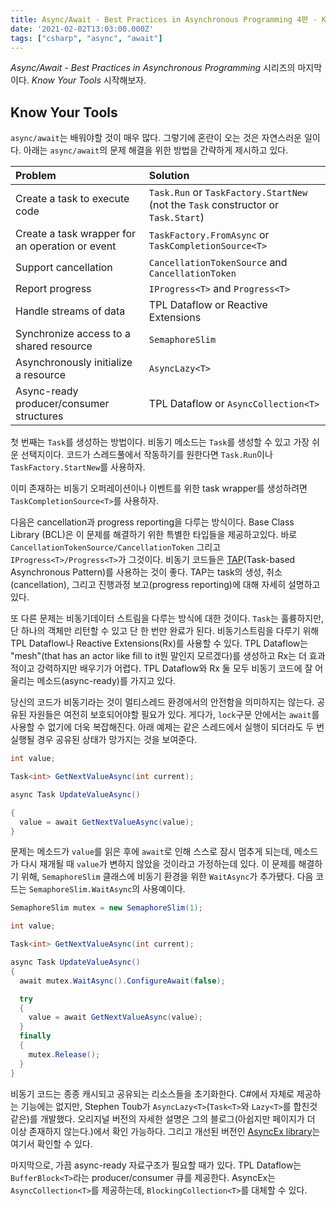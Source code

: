```yaml
---
title: Async/Await - Best Practices in Asynchronous Programming 4편 - Know Your Tools
date: '2021-02-02T13:03:00.000Z'
tags: ["csharp", "async", "await"]
---
```


*Async/Await - Best Practices in Asynchronous Programming* 시리즈의 마지막이다. *Know Your Tools* 시작해보자.

<!-- end -->

## Know Your Tools

`async/await`는 배워야할 것이 매우 많다. 그렇기에 혼란이 오는 것은 자연스러운 일이다. 아래는 `async/await`의 문제 해결을 위한 방법을 간략하게 제시하고 있다.

|Problem|Solution|
|:---|:---|
|Create a task to execute code|`Task.Run` or `TaskFactory.StartNew` (not the `Task` constructor or `Task.Start`)|
|Create a task wrapper for an operation or event|`TaskFactory.FromAsync` or `TaskCompletionSource<T>`|
|Support cancellation|`CancellationTokenSource` and `CancellationToken`|
|Report progress|`IProgress<T>` and `Progress<T>`|
|Handle streams of data|TPL Dataflow or Reactive Extensions|
|Synchronize access to a shared resource|`SemaphoreSlim`|
|Asynchronously initialize a resource|`AsyncLazy<T>`|
|Async-ready producer/consumer structures|TPL Dataflow or `AsyncCollection<T>`|

첫 번째는 `Task`를 생성하는 방법이다. 비동기 메소드는 `Task`를 생성할 수 있고 가장 쉬운 선택지이다. 코드가 스레드풀에서 작동하기를 원한다면 `Task.Run`이나 `TaskFactory.StartNew`를 사용하자.

이미 존재하는 비동기 오퍼레이션이나 이벤트를 위한 task wrapper를 생성하려면 `TaskCompletionSource<T>`를 사용하자.

다음은 cancellation과 progress reporting을 다루는 방식이다. Base Class Library (BCL)은 이 문제를 해결하기 위한 특별한 타입들을 제공하고있다. 바로 `CancellationTokenSource/CancellationToken` 그리고 `IProgress<T>/Progress<T>`가 그것이다. 비동기 코드들은 [TAP](https://docs.microsoft.com/en-us/dotnet/standard/asynchronous-programming-patterns/task-based-asynchronous-pattern-tap?redirectedfrom=MSDN)(Task-based Asynchronous Pattern)를 사용하는 것이 좋다. TAP는 task의 생성, 취소(cancellation), 그리고 진행과정 보고(progress reporting)에 대해 자세히 설명하고 있다.

또 다른 문제는 비동기데이터 스트림을 다루는 방식에 대한 것이다. `Task`는 훌륭하지만, 단 하나의 객체만 리턴할 수 있고 단 한 번만 완료가 된다. 비동기스트림을 다루기 위해 TPL Dataflow나 Reactive Extensions(Rx)를 사용할 수 있다. TPL Dataflow는 "mesh"(that has an actor like fill to it<span>뭔 말인지 모르겠다</span>)를 생성하고 Rx는 더 효과적이고 강력하지만 배우기가 어렵다. TPL Dataflow와 Rx 둘 모두 비동기 코드에 잘 어울리는 메소드(async-ready)를 가지고 있다.

당신의 코드가 비동기라는 것이 멀티스레드 환경에서의 안전함을 의미하지는 않는다. 공유된 자원들은 여전히 보호되어야할 필요가 있다. 게다가, `lock`구문 안에서는 `await`를 사용할 수 없기에 더욱 복잡해진다. 아래 예제는 같은 스레드에서 실행이 되더라도 두 번 실행될 경우 공유된 상태가 망가지는 것을 보여준다.

```csharp
int value;

Task<int> GetNextValueAsync(int current);

async Task UpdateValueAsync()

{
  value = await GetNextValueAsync(value);
}
```

문제는 메소드가 `value`를 읽은 후에 `await`로 인해 스스로 잠시 멈추게 되는데, 메소드가 다시 재개될 때 `value`가 변하지 않았을 것이라고 가정하는데 있다. 이 문제를 해결하기 위해, `SemaphoreSlim` 클래스에 비동기 환경을 위한 `WaitAsync`가 추가됐다. 다음 코드는 `SemaphoreSlim.WaitAsync`의 사용예이다.

```csharp
SemaphoreSlim mutex = new SemaphoreSlim(1);

int value;

Task<int> GetNextValueAsync(int current);

async Task UpdateValueAsync()
{
  await mutex.WaitAsync().ConfigureAwait(false);

  try
  {
    value = await GetNextValueAsync(value);
  }
  finally
  {
    mutex.Release();
  }
}
```

비동기 코드는 종종 캐시되고 공유되는 리소스들을 초기화한다. C#에서 자체로 제공하는 기능에는 없지만, Stephen Toub가 `AsyncLazy<T>`(`Task<T>`와 `Lazy<T>`를 합친것 같은)를 개발했다. 오리지널 버전의 자세한 설명은 그의 블로그(<span>아쉽지만 페이지가 더 이상 존재하지 않는다.</span>)에서 확인 가능하다. 그리고 개선된 버전인 [AsyncEx library](https://github.com/StephenCleary/AsyncEx)는 여기서 확인할 수 있다.

마지막으로, 가끔 async-ready 자료구조가 필요할 때가 있다. TPL Dataflow는 `BufferBlock<T>`라는 producer/consumer 큐를 제공한다. AsyncEx는 `AsyncCollection<T>`를 제공하는데, `BlockingCollection<T>`를 대체할 수 있다.